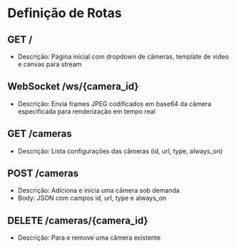 # Definição de Rotas

## GET /
- Descrição: Página inicial com dropdown de câmeras, template de vídeo e canvas para stream

## WebSocket /ws/{camera_id}
- Descrição: Envia frames JPEG codificados em base64 da câmera especificada para renderização em tempo real

## GET /cameras
- Descrição: Lista configurações das câmeras (id, url, type, always_on)

## POST /cameras
- Descrição: Adiciona e inicia uma câmera sob demanda
- Body: JSON com campos id, url, type e always_on

## DELETE /cameras/{camera_id}
- Descrição: Para e remove uma câmera existente 